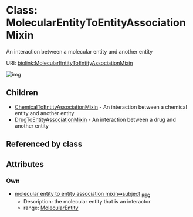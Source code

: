 
# Class: MolecularEntityToEntityAssociationMixin


An interaction between a molecular entity and another entity

URI: [biolink:MolecularEntityToEntityAssociationMixin](https://w3id.org/biolink/vocab/MolecularEntityToEntityAssociationMixin)


![img](http://yuml.me/diagram/nofunky;dir:TB/class/[MolecularEntity]<subject%201..1-%20[MolecularEntityToEntityAssociationMixin],[MolecularEntityToEntityAssociationMixin]^-[DrugToEntityAssociationMixin],[MolecularEntityToEntityAssociationMixin]^-[ChemicalToEntityAssociationMixin],[MolecularEntity],[DrugToEntityAssociationMixin],[ChemicalToEntityAssociationMixin])

## Children

 * [ChemicalToEntityAssociationMixin](ChemicalToEntityAssociationMixin.md) - An interaction between a chemical entity and another entity
 * [DrugToEntityAssociationMixin](DrugToEntityAssociationMixin.md) - An interaction between a drug and another entity

## Referenced by class


## Attributes


### Own

 * [molecular entity to entity association mixin➞subject](molecular_entity_to_entity_association_mixin_subject.md)  <sub>REQ</sub>
     * Description: the molecular entity that is an interactor
     * range: [MolecularEntity](MolecularEntity.md)
